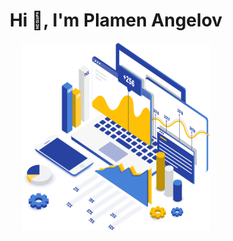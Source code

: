 <h1 align="center">Hi 👋, I'm Plamen Angelov</h1>


<p align="center">
<img align="center" src="https://github.com/PmnAngelov/pmnangelov/blob/main/img/Data-Analytics-What-is-Data-Analytics-Edureka.png" width="300" height="300" />
</p>
